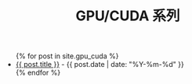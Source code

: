 ﻿---
layout: default
title: GPU/CUDA 系列
---

<ul>
{% for post in site.gpu_cuda %}
  <li><a href="{{ post.url | relative_url }}">{{ post.title }}</a> - {{ post.date | date: "%Y-%m-%d" }}</li>
{% endfor %}
</ul>
